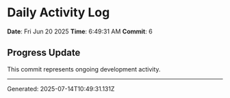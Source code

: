 # Daily Activity Log

**Date**: Fri Jun 20 2025
**Time**: 6:49:31 AM
**Commit**: 6

## Progress Update

This commit represents ongoing development activity.

---
Generated: 2025-07-14T10:49:31.131Z
